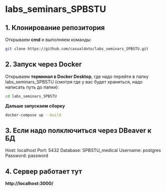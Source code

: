 # labs_seminars_SPBSTU

## 1. Клонирование репозитория
Открываем **cmd** и выполняем команды:

```sh
git clone https://github.com/casualdoto/labs_seminars_SPBSTU.git
```

## 2. Запуск через Docker
Открываем **терминал в Docker Desktop**, где надо перейти в папку labs_seminars_SPBSTU (смотря где у вас будет храниться, надо написать путь до папки):
```sh
cd labs_seminars_SPBSTU
```
**Дальше запускаем сборку**
```sh
docker-compose up --build
```

## 3. Если надо полключиться через DBeaver к БД
Host: localhost
Port: 5432
Database: SPBSTU_medical
Username: postgres
Password: password

## 4. Сервер работает тут
**http://localhost:3000/**
